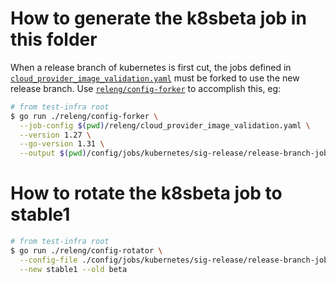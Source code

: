 # How to generate the k8sbeta job in this folder

When a release branch of kubernetes is first cut, the jobs defined in [`cloud_provider_image_validation.yaml`]
must be forked to use the new release branch. Use [`releng/config-forker`] to
accomplish this, eg:

```sh
# from test-infra root
$ go run ./releng/config-forker \
  --job-config $(pwd)/releng/cloud_provider_image_validation.yaml \
  --version 1.27 \
  --go-version 1.31 \
  --output $(pwd)/config/jobs/kubernetes/sig-release/release-branch-jobs/cloud-provider/image-validation-1.31.yaml
```

# How to rotate the k8sbeta job to stable1

```sh
# from test-infra root
$ go run ./releng/config-rotator \
  --config-file ./config/jobs/kubernetes/sig-release/release-branch-jobs/cloud-provider/image-validation-1.31.yaml \
  --new stable1 --old beta
```


[`releng/config-forker`]: /releng/config-forker
[`cloud_provider_image_validation.yaml`]: /releng/cloud_provider_image_validation.yaml
